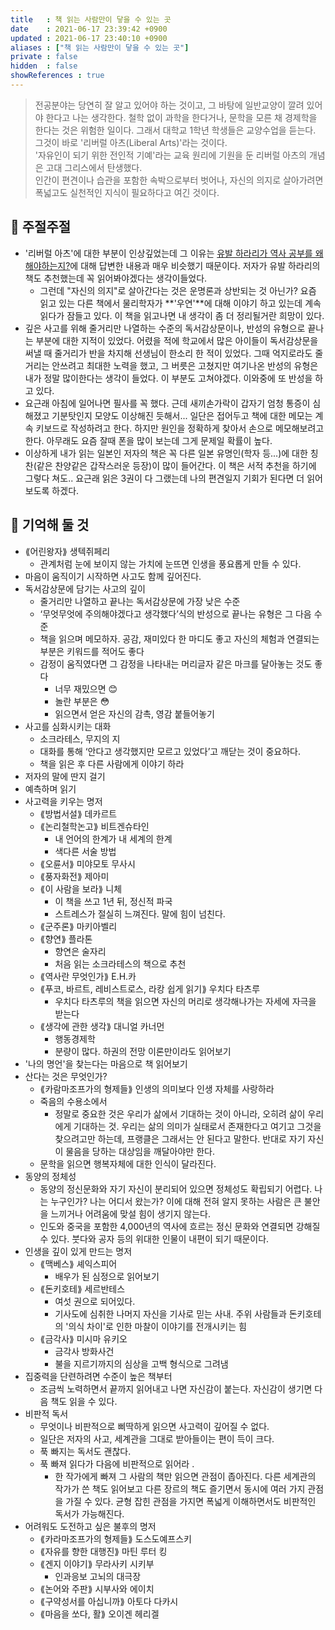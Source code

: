 ```yaml
---
title   : 책 읽는 사람만이 닿을 수 있는 곳  
date    : 2021-06-17 23:39:42 +0900
updated : 2021-06-17 23:40:10 +0900
aliases : ["책 읽는 사람만이 닿을 수 있는 곳"]
private : false
hidden  : false
showReferences : true
---  
```


> 전공분야는 당연히 잘 알고 있어야 하는 것이고, 그 바탕에 일반교양이 깔려 있어야 한다고 나는 생각한다. 철학 없이 과학을 한다거나, 문학을 모른 채 경제학을 한다는 것은 위험한 일이다. 그래서 대학교 1학년 학생들은 교양수업을 듣는다.  
> 그것이 바로 '리버럴 아츠(Liberal Arts)'라는 것이다.  
> '자유인이 되기 위한 전인적 기예'라는 교육 원리에 기원을 둔 리버럴 아츠의 개념은 고대 그리스에서 탄생했다.  
> 인간이 편견이나 습관을 포함한 속박으로부터 벗어나, 자신의 의지로 살아가려면 폭넓고도 실천적인 지식이 필요하다고 여긴 것이다.    


## 💬 주절주절  
- '리버럴 아츠'에 대한 부분이 인상깊었는데 그 이유는 [유발 하라리가 역사 공부를 왜 해야하는지?](https://youtu.be/5tJlij6q3Fo)에 대해 답변한 내용과 매우 비슷했기 때문이다. 저자가 유발 하라리의 책도 추천했는데 꼭 읽어봐야겠다는 생각이들었다.   
  - 그런데 "자신의 의지"로 살아간다는 것은 운명론과 상반되는 것 아닌가? 요즘 읽고 있는 다른 책에서 물리학자가 **'우연'**에 대해 이야기 하고 있는데 계속 읽다가 잠들고 있다. 이 책을 읽고나면 내 생각이 좀 더 정리될거란 희망이 있다. 
- 깊은 사고를 위해 줄거리만 나열하는 수준의 독서감상문이나, 반성의 유형으로 끝나는 부분에 대한 지적이 있었다. 어렸을 적에 학교에서 많은 아이들이 독서감상문을 써낼 때 줄거리가 반을 차지해 선생님이 한소리 한 적이 있었다. 그때 억지로라도 줄거리는 안쓰려고 최대한 노력을 했고, 그 버릇은 고쳤지만 여기나온 반성의 유형은 내가 정말 많이한다는 생각이 들었다. 이 부분도 고쳐야겠다. 이와중에 또 반성을 하고 있다.   
- 요근래 아침에 일어나면 필사를 꼭 했다. 근데 새끼손가락이 갑자기 엄청 통증이 심해졌고 기분탓인지 모양도 이상해진 듯해서... 일단은 접어두고 책에 대한 메모는 계속 키보드로 작성하려고 한다. 하지만 원인을 정확하게 찾아서 손으로 메모해보려고 한다. 아무래도 요즘 잘때 폰을 많이 보는데 그게 문제일 확률이 높다. 
- 이상하게 내가 읽는 일본인 저자의 책은 꼭 다른 일본 유명인(학자 등...)에 대한 칭찬(같은 찬양같은 갑작스러운 등장)이 많이 들어간다. 이 책은 서적 추천을 하기에 그렇다 쳐도.. 요근래 읽은 3권이 다 그랬는데 나의 편견일지 기회가 된다면 더 읽어보도록 하겠다.  


## 🧠 기억해 둘 것
- ⟪어린왕자⟫ 생텍쥐페리
  - 관계처럼 눈에 보이지 않는 가치에 눈뜨면 인생을 풍요롭게 만들 수 있다. 
- 마음이 움직이기 시작하면 사고도 함께 깊어진다. 
- 독서감상문에 담기는 사고의 깊이
	- 줄거리만 나열하고 끝나는 독서감상문에 가장 낮은 수준
	- ‘무엇무엇에 주의해야겠다고 생각했다’식의 반성으로 끝나는 유형은 그 다음 수준
	- 책을 읽으며 메모하자. 공감, 재미있다 한 마디도 좋고 자신의 체험과 연결되는 부분은 키워드를 적어도 좋다
	- 감정이 움직였다면 그 감정을 나타내는 머리글자 같은 마크를 달아놓는 것도 좋다
		- 너무 재밌으면 😊 
		- 놀란 부분은 😳
		- 읽으면서 얻은 자신의 감촉, 영감 붙들어놓기 
- 사고를 심화시키는 대화 
	- 소크라테스, 무지의 지
	- 대화를 통해 ‘안다고 생각했지만 모르고 있었다’고 깨닫는 것이 중요하다. 
	- 책을 읽은 후 다른 사람에게 이야기 하라
- 저자의 말에 딴지 걸기
- 예측하며 읽기
- 사고력을 키우는 명저
	- ⟪방법서설⟫ 데카르트
	- ⟪논리철학논고⟫ 비트겐슈타인
		- 내 언어의 한계가 내 세계의 한계
		- 색다른 서술 방법
	- ⟪오륜서⟫ 미야모토 무사시
	- ⟪풍자화전⟫ 제아미
	- ⟪이 사람을 보라⟫ 니체 
		- 이 책을 쓰고 1년 뒤, 정신적 파국
		- 스트레스가 절실히 느껴진다. 말에 힘이 넘친다. 
	- ⟪군주론⟫ 마키아벨리
	- ⟪향연⟫ 플라톤
		- 향연은 술자리
		- 처음 읽는 소크라테스의 책으로 추천
	- ⟪역사란 무엇인가⟫ E.H.카
	- ⟪푸코, 바르트, 레비스트로스, 라캉 쉽게 읽기⟫ 우치다 타츠루
		- 우치다 타츠루의 책을 읽으면 자신의 머리로 생각해나가는 자세에 자극을 받는다
	- ⟪생각에 관한 생각⟫ 대니얼 카너먼
		- 행동경제학
		- 분량이 많다. 하권의 전망 이론만이라도 읽어보기 
- '나의 명언'을 찾는다는 마음으로 책 읽어보기
- 산다는 것은 무엇인가?
	- ⟪카람마조프가의 형제들⟫ 인생의 의미보다 인생 자체를 사랑하라
	- 죽음의 수용소에서
		- 정말로 중요한 것은 우리가 삶에서 기대하는 것이 아니라, 오히려 삶이 우리에게 기대하는 것. 우리는 삶의 의미가 실태로서 존재한다고 여기고 그것을 찾으려고만 하는데, 프랭클은 그래서는 안 된다고 말한다. 반대로 자기 자신이 물음을 당하는 대상임을 깨달아야만 한다. 
	- 문학을 읽으면 행복자체에 대한 인식이 달라진다. 
- 동양의 정체성 
	- 동양의 정신문화와 자기 자신이 분리되어 있으면 정체성도 확립되기 어렵다. 나는 누구인가? 나는 어디서 왔는가? 이에 대해 전혀 알지 못하는 사람은 큰 불안을 느끼거나 어려움에 맞설 힘이 생기지 않는다. 
	- 인도와 중국을 포함한 4,000년의 역사에 흐르는 정신 문화와 연결되면 강해질 수 있다. 붓다와 공자 등의 위대한 인물이 내편이 되기 때문이다. 
- 인생을 깊이 있게 만드는 명저
	- ⟪맥베스⟫ 셰익스피어
		- 배우가 된 심정으로 읽어보기
	- ⟪돈키호테⟫ 세르반테스 
		- 여섯 권으로 되어있다. 
		- 기사도에 심취한 나머지 자신을 기사로 믿는 사내. 주위 사람들과 돈키호테의 '의식 차이'로 인한 마찰이 이야기를 전개시키는 힘 
	- ⟪금각사⟫ 미시마 유키오 
		- 금각사 방화사건 
		- 불을 지르기까지의 심상을 고백 형식으로 그려냄 
- 집중력을 단련하려면 수준이 높은 책부터 
	- 조금씩 노력하면서 끝까지 읽어내고 나면 자신감이 붙는다. 자신감이 생기면 다음 책도 읽을 수 있다. 
- 비판적 독서
	- 무엇이나 비판적으로 삐딱하게 읽으면 사고력이 깊어질 수 없다. 
	- 일단은 저자의 사고, 세계관을 그대로 받아들이는 편이 득이 크다.
	- 푹 빠지는 독서도 괜찮다. 
	- 푹 빠져 읽다가 다음에 비판적으로 읽어라 .
		- 한 작가에게 빠져 그 사람의 책만 읽으면 관점이 좁아진다. 다른 세계관의 작가가 쓴 책도 읽어보고 다른 장르의 책도 즐기면서 동시에 여러 가지 관점을 가질 수 있다. 균형 잡힌 관점을 가지면 폭넓게 이해하면서도 비판적인 독서가 가능해진다.
- 어려워도 도전하고 싶은 불후의 명저
	- ⟪카라마조프가의 형제들⟫ 도스도예프스키
	- ⟪자유를 향한 대행진⟫ 마틴 루터 킹 
	- ⟪겐지 이야기⟫ 무라사키 시키부 
		- 인과응보 고뇌의 대극장
	- ⟪논어와 주판⟫ 시부사와 에이치 
	- ⟪구약성서를 아십니까⟫ 아토다 다카시 
	- ⟪마음을 쏘다, 활⟫ 오이겐 헤리겔 